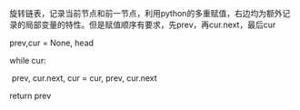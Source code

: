 旋转链表，记录当前节点和前一节点，利用python的多重赋值，右边均为额外记录的局部变量的特性。但是赋值顺序有要求，先prev，再cur.next，最后cur

prev,cur = None, head

while cur:

​	prev, cur.next, cur = cur, prev, cur.next 

return prev

